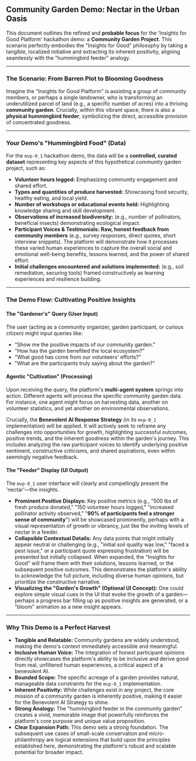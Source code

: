 ## Community Garden Demo: Nectar in the Urban Oasis

This document outlines the refined and **probable focus** for the 'Insights for Good Platform' hackathon demo: a **Community Garden Project**. This scenario perfectly embodies the "Insights for Good" philosophy by taking a tangible, localized initiative and extracting its inherent positivity, aligning seamlessly with the "hummingbird feeder" analogy.

---

### The Scenario: From Barren Plot to Blooming Goodness

Imagine the "Insights for Good Platform" is assisting a group of community members, or perhaps a single landowner, who is transforming an underutilized parcel of land (e.g., a specific number of acres) into a thriving **community garden**. Crucially, within this vibrant space, there is also a **physical hummingbird feeder**, symbolizing the direct, accessible provision of concentrated goodness.

---

### Your Demo's "Hummingbird Food" (Data)

For the `mvp-0_1` hackathon demo, the data will be a **controlled, curated dataset** representing key aspects of this hypothetical community garden project, such as:

* **Volunteer hours logged:** Emphasizing community engagement and shared effort.
* **Types and quantities of produce harvested:** Showcasing food security, healthy eating, and local yield.
* **Number of workshops or educational events held:** Highlighting knowledge sharing and skill development.
* **Observations of increased biodiversity:** (e.g., number of pollinators, beneficial insects) demonstrating ecological impact.
* **Participant Voices & Testimonials:** **Raw, honest feedback from community members** (e.g., survey responses, direct quotes, short interview snippets). The platform will demonstrate how it processes these varied human experiences to capture the overall social and emotional well-being benefits, lessons learned, and the power of shared effort.
* **Initial challenges encountered and solutions implemented:** (e.g., soil remediation, securing tools) framed constructively as learning experiences and resilience building.

---

### The Demo Flow: Cultivating Positive Insights

#### The "Gardener's" Query (User Input)

The user (acting as a community organizer, garden participant, or curious citizen) might input queries like:

* "Show me the positive impacts of our community garden."
* "How has the garden benefited the local ecosystem?"
* "What good has come from our volunteers' efforts?"
* "What are the participants truly saying about the garden?"

#### Agentic "Cultivation" (Processing)

Upon receiving the query, the platform's **multi-agent system** springs into action. Different agents will process the specific community garden data. For instance, one agent might focus on harvesting data, another on volunteer statistics, and yet another on environmental observations.

Crucially, the **Benevolent AI Response Strategy** (in its `mvp-0_1` implementation) will be applied. It will actively seek to reframe any challenges into opportunities for growth, highlighting successful outcomes, positive trends, and the inherent goodness within the garden's journey. This includes analyzing the raw participant voices to identify underlying positive sentiment, constructive criticisms, and shared aspirations, even within seemingly negative feedback.

#### The "Feeder" Display (UI Output)

The `mvp-0_1` user interface will clearly and compellingly present the 'nectar'—the insights.

* **Prominent Positive Displays:** Key positive metrics (e.g., "500 lbs of fresh produce donated," "150 volunteer hours logged," "increased pollinator activity observed," "**90% of participants feel a stronger sense of community**") will be showcased prominently, perhaps with a visual representation of growth or vibrancy, just like the inviting levels of nectar in a feeder.
* **Collapsible Contextual Details:** Any data points that might initially appear neutral or challenging (e.g., "initial soil quality was low," "faced a pest issue," or a participant quote expressing frustration) will be presented but initially collapsed. When expanded, the "Insights for Good" will frame them with their solutions, lessons learned, or the subsequent positive outcomes. This demonstrates the platform's ability to acknowledge the full picture, including diverse human opinions, but prioritize the constructive narrative.
* **Visualizing the "Garden's Growth" (Optional UI Concept):** One could explore simple visual cues in the UI that evoke the growth of a garden—perhaps a progress bar filling up as positive insights are generated, or a "bloom" animation as a new insight appears.

---

### Why This Demo is a Perfect Harvest

* **Tangible and Relatable:** Community gardens are widely understood, making the demo's context immediately accessible and meaningful.
* **Inclusive Human Voice:** The integration of honest participant opinions directly showcases the platform's ability to be inclusive and derive good from real, unfiltered human experiences, a critical aspect of a benevolent AI.
* **Bounded Scope:** The specific acreage of a garden provides natural, manageable data constraints for the `mvp-0_1` implementation.
* **Inherent Positivity:** While challenges exist in any project, the core mission of a community garden is inherently positive, making it easier for the Benevolent AI Strategy to shine.
* **Strong Analogy:** The "hummingbird feeder in the community garden" creates a vivid, memorable image that powerfully reinforces the platform's core purpose and unique value proposition.
* **Clear Expansion Path:** This demo sets a strong foundation. The subsequent use cases of small-scale conservation and micro-philanthropy are logical extensions that build upon the principles established here, demonstrating the platform's robust and scalable potential for broader impact.
